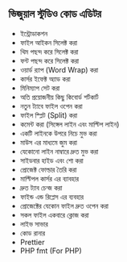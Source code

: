 ## ভিজুয়াল স্টুডিও কোড এডিটর

- ইন্ট্রোডাকশন
- ফাইল আইকন সিলেক্ট করা
- থিম পছন্দ করে সিলেক্ট করা
- ফন্ট পছন্দ করে সিলেক্ট করা
- ওয়ার্ড র‍্যাপ (Word Wrap) করা 
- কার্সর ইফেক্ট অ্যাড করা
- মিনিম্যাপ সেট করা
- অতি প্রয়োজনীয় কিছু কিবোর্ড শর্টকার্ট
- নতুন ট্যাবে ফাইল ওপেন করা
- ফাইল স্প্লিট (Split) করা 
- কমেন্ট করা (সিঙ্গেল লাইন এবং মাল্টিপ লাইন)
- একটি লাইনকে উপরে নিচে মুভ করা
- মাউস এর মাধ্যমে জুম করা
- যেকোনো লাইন নাম্বারে দ্রুত মুভ করা
- সাইডবার হাইড এবং শো করা
- প্রোজেক্ট ফোল্ডার তৈরি করা
- মাল্টিপল কার্সর এর ব্যাবহার
- দ্রুত ট্যাব চেন্জ করা
- ফাইন্ড এন্ড রিপ্লেস এর ব্যবহার
- প্রোজেক্টের যেকোন ফাইল দ্রুত ওপেন করা
- সকল ফাইল একবারে ক্লোজ করা 
- লাইভ সাভার
- কোড রানার
- Prettier
- PHP fmt (For PHP)
